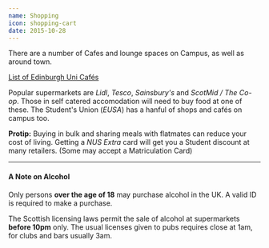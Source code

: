 ```yaml
---
name: Shopping
icon: shopping-cart
date: 2015-10-28
---
```


There are a number of Cafes and lounge spaces on Campus, as well as
around town.

<a href="http://www.accom.ed.ac.uk/for-students/our-caf%C3%A9s/"
class="btn btn-default">
    List of Edinburgh Uni Caf&eacute;s
</a>

Popular supermarkets are *Lidl*, *Tesco*, *Sainsbury's* and *ScotMid / The Co-op*.
Those in self catered accomodation will need to buy food at one of these. The 
Student's Union (*EUSA*) has a hanful of shops and caf&eacute;s on campus too.

<div class="alert alert-info">
    <i class="fa fa-star"></i> <strong>Protip:</strong>
    Buying in bulk and sharing meals with flatmates can reduce your cost of living.
    Getting a <em>NUS Extra</em> card will get you a Student discount at many retailers.
    (Some may accept a Matriculation Card)
</div>

---

<h4>A Note on Alcohol &nbsp; <i class="fa fa-glass muted"></i></h4>

Only persons **over the age of 18** may purchase alcohol in the UK. A valid ID is
required to make a purchase.

The Scottish licensing laws permit the sale of alcohol at supermarkets **before 10pm** only.
The usual licenses given to pubs requires close at 1am, for clubs and bars usually 3am.

